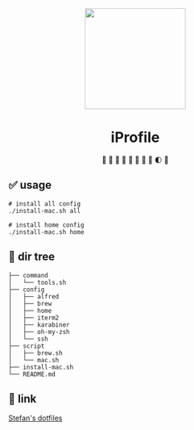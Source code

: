 <div align="center">
  <img width="200" src="https://s1.ax1x.com/2020/10/23/BAMpk9.png"/>
</div>

<h1 align="center">iProfile</h1>

<div align="center">
  🤡  👹  👺  👻  🤖  🤯  🚪  🦆  🌓  🚕
</div>

## ✅ usage

```
# install all config
./install-mac.sh all

# install home config
./install-mac.sh home
```

## 📂 dir tree

```
├── command
│   └── tools.sh
├── config
│   ├── alfred
│   ├── brew
│   ├── home
│   ├── iterm2
│   ├── karabiner
│   ├── oh-my-zsh
│   └── ssh
├── script
│   ├── brew.sh
│   └── mac.sh
├── install-mac.sh
└── README.md
```

## 🔗 link

[Stefan's dotfiles](https://github.com/stefanjudis/dotfiles#stefans-dotfiles)
